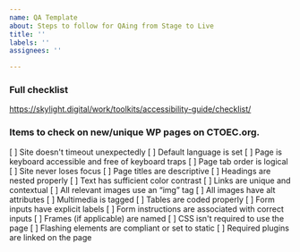 ```yaml
---
name: QA Template
about: Steps to follow for QAing from Stage to Live
title: ''
labels: ''
assignees: ''

---
```


### Full checklist
https://skylight.digital/work/toolkits/accessibility-guide/checklist/

### Items to check on new/unique WP pages on CTOEC.org.

[ ] Site doesn't timeout unexpectedly
[ ] Default language is set
[ ] Page is keyboard accessible and free of keyboard traps
[ ] Page tab order is logical
[ ] Site never loses focus
[ ] Page titles are descriptive
[ ] Headings are nested properly
[ ] Text has sufficient color contrast
[ ] Links are unique and contextual
[ ] All relevant images use an “img” tag
[ ] All images have alt attributes
[ ] Multimedia is tagged
[ ] Tables are coded properly
[ ] Form inputs have explicit labels
[ ] Form instructions are associated with correct inputs
[ ] Frames (if applicable) are named
[ ] CSS isn't required to use the page
[ ] Flashing elements are compliant or set to static
[ ] Required plugins are linked on the page
